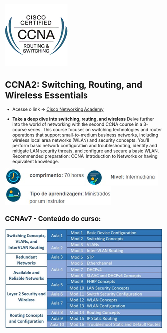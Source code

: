 ![logo](https://github.com/Cpharles/Cisco-Networking-Academy/blob/master/screenshots/ccna_routerswitching_large.gif)

# CCNA2: Switching, Routing, and Wireless Essentials

  * Acesse o link -> [Cisco Networking Academy](https://www.netacad.com/courses/networking/ccna-switching-routing-wireless-essentials)


- **Take a deep dive into switching, routing, and wireless**
Delve further into the world of networking with the second CCNA course in a 3-course series. This course focuses on switching technologies and router operations that support small-to-medium business networks, including wireless local area networks (WLAN) and security concepts.  You’ll perform basic network configuration and troubleshooting, identify and mitigate LAN security threats, and configure and secure a basic WLAN.  Recommended preparation: CCNA: Introduction to Networks or having equivalent knowledge.

![carga](https://github.com/Cpharles/Cisco-Networking-Academy/blob/master/screenshots/carga70hs.jpg)
![nivel](https://github.com/Cpharles/Cisco-Networking-Academy/blob/master/screenshots/nivel.jpg)
![tipo](https://github.com/Cpharles/Cisco-Networking-Academy/blob/master/screenshots/aprendizagem.jpg)

  
## CCNAv7 - Conteúdo do curso:
![indice](https://github.com/Cpharles/Cisco-Networking-Academy/blob/master/screenshots/CCNA2.jpg)
